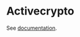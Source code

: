 # Activecrypto

See [documentation](https://github.com/activeledger/documentation/blob/master/index.md).